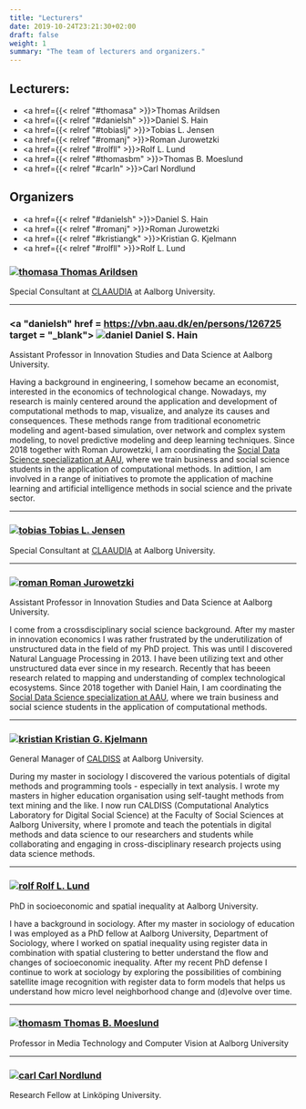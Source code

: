 ```yaml
---
title: "Lecturers"
date: 2019-10-24T23:21:30+02:00
draft: false
weight: 1
summary: "The team of lecturers and organizers."
---
```


## Lecturers:
- <a href={{< relref "#thomasa" >}}>Thomas Arildsen</a>
- <a href={{< relref "#danielsh" >}}>Daniel S. Hain</a>
- <a href={{< relref "#tobiaslj" >}}>Tobias L. Jensen</a>
- <a href={{< relref "#romanj" >}}>Roman Jurowetzki</a>
- <a href={{< relref "#rolfll" >}}>Rolf L. Lund</a>
- <a href={{< relref "#thomasbm" >}}>Thomas B. Moeslund</a>
- <a href={{< relref "#carln" >}}>Carl Nordlund</a>

## Organizers
- <a href={{< relref "#danielsh" >}}>Daniel S. Hain</a>
- <a href={{< relref "#romanj" >}}>Roman Jurowetzki</a>
- <a href={{< relref "#kristiangk" >}}>Kristian G. Kjelmann</a>
- <a href={{< relref "#rolfll" >}}>Rolf L. Lund</a>

### <a id="thomasa" href = https://vbn.aau.dk/en/persons/104579 target = "_blank"> ![thomasa](/sdsphd19/img/ta_head.png) Thomas Arildsen</a>

Special Consultant at <a href = https://www.claaudia.aau.dk/ target = "_blank">CLAAUDIA</a> at Aalborg University.

---

### <a "danielsh" href = https://vbn.aau.dk/en/persons/126725 target = "_blank"> ![daniel](/sdsphd19/img/dsh_head.png) Daniel S. Hain</a>

Assistant Professor in Innovation Studies and Data Science at Aalborg University.

Having a background in engineering, I somehow became an economist, interested in the economics of technological change. Nowadays, my research is mainly centered around the application and development of computational methods to map, visualize, and analyze its causes and consequences. These methods range from traditional econometric modeling and agent-based simulation, over network and complex system modeling, to novel predictive modeling and deep learning techniques. Since 2018 together with Roman Jurowetzki, I am coordinating the [Social Data Science specialization at AAU](https://www.sds.aau.dk/), where we train business and social science students in the application of computational methods. In adittion, I am involved in a range of initiatives to promote the application of machine learning and artificial intelligence methods in social science and the private sector.

---

###  <a id="tobiaslj" href = https://vbn.aau.dk/en/persons/115205 target = "_blank"> ![tobias](/sdsphd19/img/tlj_head.png) Tobias L. Jensen</a>

Special Consultant at <a href = https://www.claaudia.aau.dk/ target = "_blank">CLAAUDIA</a> at Aalborg University.

---

### <a id="romanj" href = https://vbn.aau.dk/en/persons/125497 target = "_blank"> ![roman](/sdsphd19/img/rj_head.jpg) Roman Jurowetzki </a>

Assistant Professor in Innovation Studies and Data Science at Aalborg University.

I come from a crossdisciplinary social science background. After my master in innovation economics I was rather frustrated by the underutilization of unstructured data in the field of my PhD project. This was until I discovered Natural Language Processing in 2013. I have been utilizing text and other unstructured data ever since in my research. Recently that has beeen research related to mapping and understanding of complex technological ecosystems. Since 2018 together with Daniel Hain, I am coordinating the [Social Data Science specialization at AAU](https://www.sds.aau.dk/), where we train business and social science students in the application of computational methods.

---

### <a id="kristiangk" href = https://vbn.aau.dk/en/persons/137409 target = "_blank"> ![kristian](/sdsphd19/img/kgk_head.png) Kristian G. Kjelmann</a>

General Manager of <a href = https://www.en.caldiss.aau.dk/ target = "_blank">CALDISS</a> at Aalborg University.

During my master in sociology I discovered the various potentials of digital methods and programming tools - especially in text analysis. I wrote my masters in higher education organisation using self-taught methods from text mining and the like.
I now run CALDISS (Computational Analytics Laboratory for Digital Social Science) at the Faculty of Social Sciences at Aalborg University, where I promote and teach the potentials in digital methods and data science to our researchers and students while collaborating and engaging in cross-disciplinary research projects using data science methods.

---

### <a id="rolfll" href = https://vbn.aau.dk/en/persons/133224 target = "_blank"> ![rolf](/sdsphd19/img/rll_head.png) Rolf L. Lund</a>

PhD in socioeconomic and spatial inequality at Aalborg University.

I have a background in sociology. After my master in sociology of education I was employed as a PhD fellow at Aalborg University, Department of Sociology, where I worked on spatial inequality using register data in combination with spatial clustering to better understand the flow and changes of socioeconomic inequality. After my recent PhD defense I continue to work at sociology by exploring the possibilities of combining satellite image recognition with register data to form models that helps us understand how micro level neighborhood change and (d)evolve over time.

---

### <a id="thomasbm" href = https://vbn.aau.dk/en/persons/103282 target = "_blank"> ![thomasm](/sdsphd19/img/tbm_head.png) Thomas B. Moeslund</a>

Professor in Media Technology and Computer Vision at Aalborg University

---

### <a id="carln" href = https://liu.se/en/employee/carno10 target = "_blank"> ![carl](/sdsphd19/img/cn_head.png) Carl Nordlund</a>

Research Fellow at Linköping University.

### 